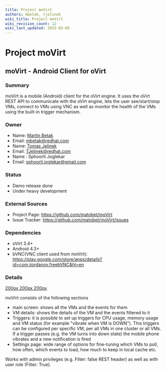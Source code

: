 ```yaml
---
title: Project moVirt
authors: mbetak, tjelinek
wiki_title: Project moVirt
wiki_revision_count: 12
wiki_last_updated: 2015-02-05
---
```


# Project moVirt

## moVirt - Android Client for oVirt

### Summary

moVirt is a mobile (Android) client for the oVirt engine. It uses the oVirt REST API to communicate with the oVirt engine, lets the user see/start/stop VMs, connect to VMs using VNC as well as monitor the health of the VMs using the built-in trigger mechanism.

### Owner

*   Name: [Martin Betak](User:mbetak)
*   Email: <mbetak@redhat.com>
*   Name: [Tomas Jelinek](User:TJelinek)
*   Email: <TJelinek@redhat.com>
*   Name : Sphoorti Joglekar
*   Email: <sphoorti.joglekar@gmail.com>

### Status

*   Demo release done
*   Under heavy development

### External Sources

*   Project Page: <https://github.com/matobet/moVirt>
*   Issue Tracker: <https://github.com/matobet/moVirt/issues>

### Dependencies

*   oVirt 3.4+
*   Android 4.3+
*   bVNC(VNC client used from moVirt): <https://play.google.com/store/apps/details?id=com.iiordanov.freebVNC&hl=en>

### Details

[200px ](File:ReallyMainScreen.png) [200px ](File:DetailScreen.png) [200px ](File:EditTrigger.png)

moVirt consists of the following sections

*   main screen: shows all the VMs and the events for them
*   VM details: shows the details of the VM and the events filtered to it
*   Triggers: it is possible to set up triggers for CPU usage, memory usage and VM status (for example "vibrate when VM is DOWN"). This triggers can be configured per specific VM, per all VMs in one cluster or all VMs. If a trigger passes (e.g. the VM turns into down state) the mobile phone vibrates and a new notification is fired
*   Settings page: wide range of options for fine-tuning which VMs to poll, how often, which events to load, how much to keep in local cache etc.

Works with admin privileges (e.g. Filter: false REST header) as well as with user role (Filter: True).
